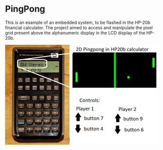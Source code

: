 # PingPong
This is an example of an embedded system, to be flashed in the HP-20b financial calculator. The project aimed to access and manipulate the pixel grid present above the alphanumeric display in the LCD display of the HP-20b.

![Alt text](/PingPong.png?raw=true "HP-20b calculator")
